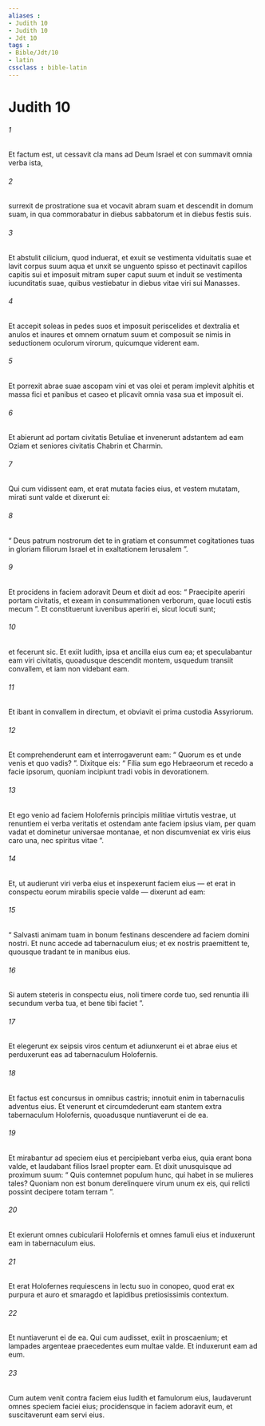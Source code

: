 ```yaml
---
aliases : 
- Judith 10
- Judith 10
- Jdt 10
tags : 
- Bible/Jdt/10
- latin
cssclass : bible-latin
---
```


# Judith 10

###### 1
Et factum est, ut cessavit cla mans ad Deum Israel et con summavit omnia verba ista, 
###### 2
surrexit de prostratione sua et vocavit abram suam et descendit in domum suam, in qua commorabatur in diebus sabbatorum et in diebus festis suis. 
###### 3
Et abstulit cilicium, quod induerat, et exuit se vestimenta viduitatis suae et lavit corpus suum aqua et unxit se unguento spisso et pectinavit capillos capitis sui et imposuit mitram super caput suum et induit se vestimenta iucunditatis suae, quibus vestiebatur in diebus vitae viri sui Manasses. 
###### 4
Et accepit soleas in pedes suos et imposuit periscelides et dextralia et anulos et inaures et omnem ornatum suum et composuit se nimis in seductionem oculorum virorum, quicumque viderent eam. 
###### 5
Et porrexit abrae suae ascopam vini et vas olei et peram implevit alphitis et massa fici et panibus et caseo et plicavit omnia vasa sua et imposuit ei.
###### 6
Et abierunt ad portam civitatis Betuliae et invenerunt adstantem ad eam Oziam et seniores civitatis Chabrin et Charmin. 
###### 7
Qui cum vidissent eam, et erat mutata facies eius, et vestem mutatam, mirati sunt valde et dixerunt ei: 
###### 8
“ Deus patrum nostrorum det te in gratiam et consummet cogitationes tuas in gloriam filiorum Israel et in exaltationem Ierusalem ”. 
###### 9
Et procidens in faciem adoravit Deum et dixit ad eos: “ Praecipite aperiri portam civitatis, et exeam in consummationen verborum, quae locuti estis mecum ”. Et constituerunt iuvenibus aperiri ei, sicut locuti sunt; 
###### 10
et fecerunt sic. Et exiit Iudith, ipsa et ancilla eius cum ea; et speculabantur eam viri civitatis, quoadusque descendit montem, usquedum transiit convallem, et iam non videbant eam.
###### 11
Et ibant in convallem in directum, et obviavit ei prima custodia Assyriorum. 
###### 12
Et comprehenderunt eam et interrogaverunt eam: “ Quorum es et unde venis et quo vadis? ”. Dixitque eis: “ Filia sum ego Hebraeorum et recedo a facie ipsorum, quoniam incipiunt tradi vobis in devorationem. 
###### 13
Et ego venio ad faciem Holofernis principis militiae virtutis vestrae, ut renuntiem ei verba veritatis et ostendam ante faciem ipsius viam, per quam vadat et dominetur universae montanae, et non discumveniat ex viris eius caro una, nec spiritus vitae ”. 
###### 14
Et, ut audierunt viri verba eius et inspexerunt faciem eius — et erat in conspectu eorum mirabilis specie valde — dixerunt ad eam: 
###### 15
“ Salvasti animam tuam in bonum festinans descendere ad faciem domini nostri. Et nunc accede ad tabernaculum eius; et ex nostris praemittent te, quousque tradant te in manibus eius. 
###### 16
Si autem steteris in conspectu eius, noli timere corde tuo, sed renuntia illi secundum verba tua, et bene tibi faciet ”. 
###### 17
Et elegerunt ex seipsis viros centum et adiunxerunt ei et abrae eius et perduxerunt eas ad tabernaculum Holofernis. 
###### 18
Et factus est concursus in omnibus castris; innotuit enim in tabernaculis adventus eius. Et venerunt et circumdederunt eam stantem extra tabernaculum Holofernis, quoadusque nuntiaverunt ei de ea. 
###### 19
Et mirabantur ad speciem eius et percipiebant verba eius, quia erant bona valde, et laudabant filios Israel propter eam. Et dixit unusquisque ad proximum suum: “ Quis contemnet populum hunc, qui habet in se mulieres tales? Quoniam non est bonum derelinquere virum unum ex eis, qui relicti possint decipere totam terram ”. 
###### 20
Et exierunt omnes cubicularii Holofernis et omnes famuli eius et induxerunt eam in tabernaculum eius.
###### 21
Et erat Holofernes requiescens in lectu suo in conopeo, quod erat ex purpura et auro et smaragdo et lapidibus pretiosissimis contextum. 
###### 22
Et nuntiaverunt ei de ea. Qui cum audisset, exiit in proscaenium; et lampades argenteae praecedentes eum multae valde. Et induxerunt eam ad eum. 
###### 23
Cum autem venit contra faciem eius Iudith et famulorum eius, laudaverunt omnes speciem faciei eius; procidensque in faciem adoravit eum, et suscitaverunt eam servi eius.
